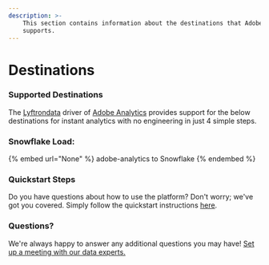 ```yaml
---
description: >-
    This section contains information about the destinations that Adobe Analytics
    supports.
---
```


# Destinations

### Supported Destinations

The [Lyftrondata](https://www.lyftrondata.com/) driver of [Adobe Analytics](None) provides support for the below destinations for instant analytics with no engineering in just 4 simple steps.

### Snowflake Load:

{% embed url="None" %}
adobe-analytics to Snowflake
{% endembed %}

### Quickstart Steps

Do you have questions about how to use the platform? Don't worry; we've got you covered. Simply follow the quickstart instructions [here](README.md).

### Questions? <a href="#questions" id="questions"></a>

We're always happy to answer any additional questions you may have! [Set up a meeting with our data experts.](https://www.lyftrondata.com/book-a-meeting/)
